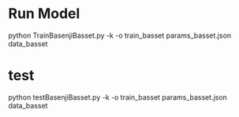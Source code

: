 # Run Model
python TrainBasenjiBasset.py -k -o train_basset params_basset.json data_basset
# test
python testBasenjiBasset.py -k -o train_basset params_basset.json data_basset
